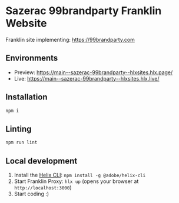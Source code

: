 # Sazerac 99brandparty Franklin Website
Franklin site implementing: https://99brandparty.com

## Environments
- Preview: https://main--sazerac-99brandparty--hlxsites.hlx.page/
- Live: https://main--sazerac-99brandparty--hlxsites.hlx.live/

## Installation

```sh
npm i
```

## Linting

```sh
npm run lint
```

## Local development

1. Install the [Helix CLI](https://github.com/adobe/helix-cli): `npm install -g @adobe/helix-cli`
1. Start Franklin Proxy: `hlx up` (opens your browser at `http://localhost:3000`)
1. Start coding :)
